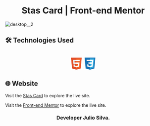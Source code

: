 # <h1 align="center">Stas Card | Front-end Mentor</h1>

![desktop__2](https://github.com/user-attachments/assets/a9ad74ca-e005-4b42-83ec-db2b4bcecf4f)


## 🛠 Technologies Used
<div align="center" style="display: inline_block"><br>
  <img alt="HTML" width="40" src="https://raw.githubusercontent.com/devicons/devicon/master/icons/html5/html5-original.svg">
  <img alt="CSS" width="40" src="https://raw.githubusercontent.com/devicons/devicon/master/icons/css3/css3-original.svg">
</div>

## 🌐 Website
Visit the [Stas Card](https://qr-code-component-indol-kappa.vercel.app/) to explore the live site.

Visit the [Front-end Mentor](https://www.frontendmentor.io/) to explore the live site.

### <p align="center">Developer Julio Silva.</p>
